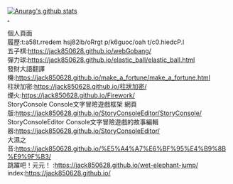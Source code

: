 [![Anurag's github stats](https://github-readme-stats.vercel.app/api?username=jack850628&show_icons=true)](https://github.com/anuraghazra/github-readme-stats) \
<a href="https://jack850628.github.io/?skip_count" target="_blank">.</a>

個人頁面\
履歷:t:a58t.rredem hsj82ib/oRrgt p/k6guoc/oah  t/c0.hiedcP.l  \
五子棋:https://jack850628.github.io/webGobang/ \
彈力球:https://jack850628.github.io/elastic_ball/elastic_ball.html \
發財大語翻譯機:https://jack850628.github.io/make_a_fortune/make_a_fortune.html \
柱狀加密:https://jack850628.github.io/柱狀加密/ \
煙火:https://jack850628.github.io/Firework/ \
StoryConsole Console文字冒險遊戲框架 網頁版:https://jack850628.github.io/StoryConsoleEditor/StoryConsole/ \
StoryConsoleEditor Console文字冒險遊戲的故事編輯器:https://jack850628.github.io/StoryConsoleEditor/ \
大濕之音:https://jack850628.github.io/%E5%A4%A7%E6%BF%95%E4%B9%8B%E9%9F%B3/ \
跳躍吧！元元！ :https://jack850628.github.io/wet-elephant-jump/ \
index:https://jack850628.github.io/
